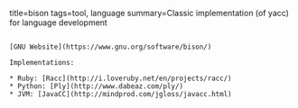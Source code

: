 title=bison
tags=tool, language
summary=Classic implementation (of yacc) for language development
~~~~~~

[GNU Website](https://www.gnu.org/software/bison/)

Implementations:

* Ruby: [Racc](http://i.loveruby.net/en/projects/racc/)
* Python: [Ply](http://www.dabeaz.com/ply/)
* JVM: [JavaCC](http://mindprod.com/jgloss/javacc.html)

